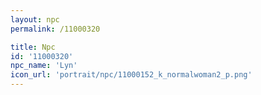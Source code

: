 ```yaml
---
layout: npc
permalink: /11000320

title: Npc
id: '11000320'
npc_name: 'Lyn'
icon_url: 'portrait/npc/11000152_k_normalwoman2_p.png'
---
```

